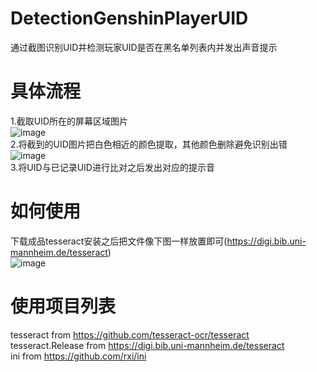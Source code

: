 # DetectionGenshinPlayerUID
通过截图识别UID并检测玩家UID是否在黑名单列表内并发出声音提示  
# 具体流程  
1.截取UID所在的屏幕区域图片  
![image](https://user-images.githubusercontent.com/52804763/230605357-b9876b49-97e8-4346-9404-3f303b8c41fb.png)  
2.将截到的UID图片把白色相近的颜色提取，其他颜色删除避免识别出错  
![image](https://user-images.githubusercontent.com/52804763/230605454-2963ae5a-2e0b-4047-9bfb-e6c753ef85c0.png)  
3.将UID与已记录UID进行比对之后发出对应的提示音  
# 如何使用
下载成品tesseract安装之后把文件像下图一样放置即可(https://digi.bib.uni-mannheim.de/tesseract)  
![image](https://user-images.githubusercontent.com/52804763/230606207-42d036e1-310d-4ef0-bd80-02bea25c8245.png)  
  
  
# 使用项目列表
tesseract from https://github.com/tesseract-ocr/tesseract  
tesseract.Release from https://digi.bib.uni-mannheim.de/tesseract  
ini from https://github.com/rxi/ini  

